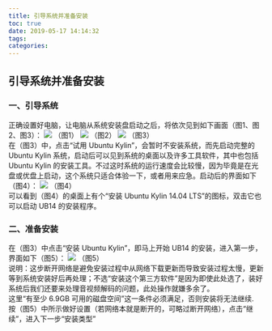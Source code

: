 ```yaml
---
title: 引导系统并准备安装
toc: true
date: 2019-05-17 14:14:32
tags:
categories:
---
```






## 引导系统并准备安装
### 一、引导系统   
正确设置好电脑，让电脑从系统安装盘启动之后，将依次见到如下画面（图1、图2、图3）：
![](https://www.ubuntukylin.com/ukylin/data/attachment/forum/201406/21/022059zp1zhqx1cnlhiv0r.jpg)
（图1）
![](https://www.ubuntukylin.com/ukylin/data/attachment/forum/201406/21/022148ehgduq1dhjddwbbr.jpg)
（图2）
![](https://www.ubuntukylin.com/ukylin/data/attachment/forum/201406/21/022223wwcgxrac2h9qyxyq.jpg)
（图3）   
在（图3）中，点击“试用 Ubuntu Kylin”，会暂时不安装系统，而先启动完整的 Ubuntu Kylin 系统，启动后可以见到系统的桌面以及许多工具软件，其中也包括 Ubuntu Kylin 的安装工具。不过这时系统的运行速度会比较慢，因为毕竟是在光盘或优盘上启动，这个系统只适合体验一下，或者用来应急。启动后的界面如下（图4）：
![](https://www.ubuntukylin.com/ukylin/data/attachment/forum/201406/21/022304ssbd2ss1geffdfj2.jpg)
（图4）   
可以看到（图4）的桌面上有个“安装 Ubuntu Kylin 14.04 LTS”的图标，双击它也可以启动 UB14 的安装程序。
   
### 二、准备安装   
在（图3）中点击“安装 Ubuntu Kylin”，即马上开始 UB14 的安装，进入第一步，界面如下（图5）：
![](https://www.ubuntukylin.com/ukylin/data/attachment/forum/201406/21/022341wib5ruibyvcaifvv.jpg)
（图5）   
说明：这步断开网络是避免安装过程中从网络下载更新而导致安装过程太慢，更新等到系统安装好后再处理；不选“安装这个第三方软件”是因为即使此处选了，装好系统后我们还要来处理音视频解码的问题，此处操作就嫌多余了。   
这里“有至少 6.9GB 可用的磁盘空间”这一条件必须满足，否则安装将无法继续.   
按（图5）中所示做好设置（若网络本就是断开的，可略过断开网络），点击“继续”，进入下一步“安装类型”
